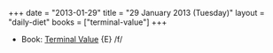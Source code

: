 +++
date = "2013-01-29"
title = "29 January 2013 (Tuesday)"
layout = "daily-diet"
books = ["terminal-value"]
+++


* Book: [Terminal Value](/books/terminal-value) {E} /f/